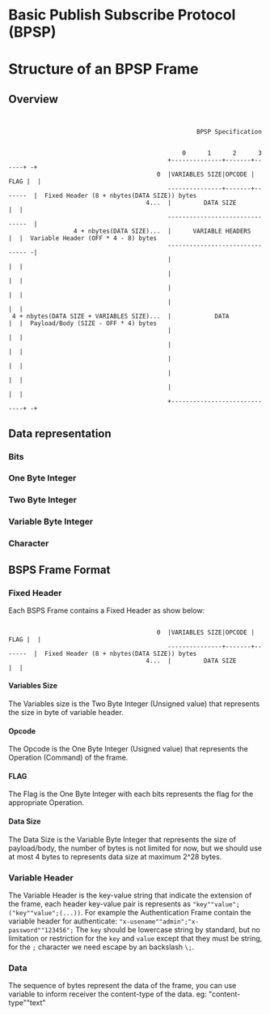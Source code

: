 # Basic Publish Subscribe Protocol (BPSP)

# Structure of an BPSP Frame

## Overview
```

                                                                                                                          
                                                    BPSP Specification                                                    
                                                                                                                          
                                                                                                                          
                                                0      1      2      3                                                    
                                            +--------------+-------+------+ -+                                            
                                         0  |VARIABLES SIZE|OPCODE | FLAG |  |                                            
                                            ---------------+-------+-------  |  Fixed Header (8 + nbytes(DATA SIZE)) bytes
                                      4...  |         DATA SIZE           |  |                                            
                                            -------------------------------  |                                            
                  4 + nbytes(DATA SIZE)...  |      VARIABLE HEADERS       |  |  Variable Header (OFF * 4 - 8) bytes       
                                            ------------------------------- -|                                            
                                            |                             |  |                                            
                                            |                             |  |                                            
                                            |                             |  |                                            
                                            |                             |  |                                            
 4 + nbytes(DATA SIZE + VARIABLES SIZE)...  |            DATA             |  |  Payload/Body (SIZE - OFF * 4) bytes       
                                            |                             |  |                                            
                                            |                             |  |                                            
                                            |                             |  |                                            
                                            |                             |  |                                            
                                            |                             |  |                                            
                                            +-----------------------------+ -+
```

## Data representation

### Bits

### One Byte Integer

### Two Byte Integer

### Variable Byte Integer

### Character

## BSPS Frame Format

### Fixed Header

Each BSPS Frame contains a Fixed Header as show below:
```

                                         0  |VARIABLES SIZE|OPCODE | FLAG |  |                                            
                                            ---------------+-------+-------  |  Fixed Header (8 + nbytes(DATA SIZE)) bytes
                                      4...  |         DATA SIZE           |  |                                            
```

#### Variables Size

The Variables size is the Two Byte Integer (Unsigned value) that represents the size in byte of variable header.

#### Opcode

The Opcode is the One Byte Integer (Usigned value) that represents the Operation (Command) of the frame.

#### FLAG

The Flag is the One Byte Integer with each bits represents the flag for the appropriate Operation.

#### Data Size

The Data Size is the Variable Byte Integer that represents the size of payload/body, the number of bytes is not limited for now, but we should use at most 4 bytes to represents data size at maximum 2^28 bytes.

### Variable Header

The Variable Header is the key-value string that indicate the extension of the frame, each header key-value pair is represents as `"key""value";("key""value";(...))`.
For example the Authentication Frame contain the variable header for authenticate:
  `"x-usename""admin";"x-password""123456";`
The `key` should be lowercase string by standard, but no limitation or restriction for the `key` and `value` except that they must be string, for the `;` character we need escape by an backslash `\;`.

### Data

The sequence of bytes represent the data of the frame, you can use variable to inform receiver the content-type of the data. eg: "content-type""text"

